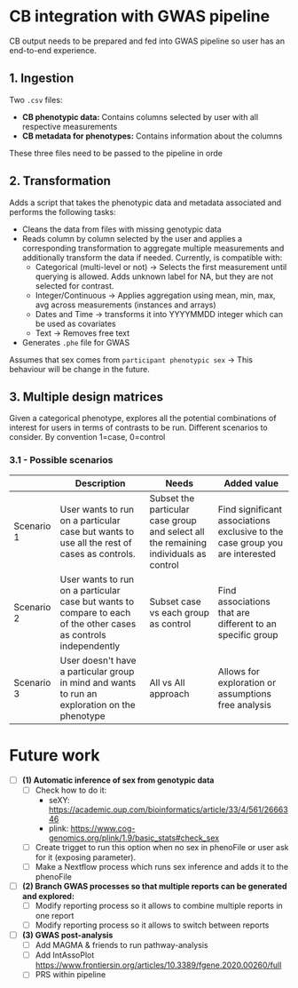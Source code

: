 
# CB integration with GWAS pipeline

CB output needs to be prepared and fed into GWAS pipeline so user has an end-to-end experience.

## 1. **Ingestion**

Two `.csv` files:
- **CB phenotypic data:** Contains columns selected by user with all respective measurements
- **CB metadata for phenotypes:** Contains information about the columns

These three files need to be passed to the pipeline in orde

## 2. **Transformation**

Adds a script that takes the phenotypic data and metadata associated and performs the following tasks:
- Cleans the data from files with missing genotypic data
- Reads column by column selected by the user and applies a corresponding transformation to aggregate multiple measurements and additionally transform the data if needed. Currently, is compatible with:
  - Categorical (multi-level or not) -> Selects the first measurement until querying is allowed. Adds unknown label for NA, but they are not selected for contrast.
  - Integer/Continuous -> Applies aggregation using mean, min, max, avg across measurements (instances and arrays)
  - Dates and Time -> transforms it into YYYYMMDD integer which can be used as covariates
  - Text -> Removes free text
- Generates `.phe` file for GWAS

Assumes that sex comes from `participant phenotypic sex` -> This behaviour will be change in the future.

## 3. **Multiple design matrices**

  Given a categorical phenotype, explores all the potential combinations of interest for users in terms of contrasts to be run. Different scenarios to consider. By convention 1=case, 0=control

### 3.1 - Possible scenarios

|| Description | Needs | Added value |
|--|--|--|--|
| Scenario 1 | User wants to run on a particular case but wants to use all the rest of cases as controls. | Subset the particular case group and select all the remaining individuals as control | Find significant associations exclusive to the case group you are interested |
| Scenario 2 | User wants to run on a particular case but wants to compare to each of the other cases as controls independently | Subset case vs each group as control | Find associations that are different to an specific group |
| Scenario 3 | User doesn't have a particular group in mind and wants to run an exploration on the phenotype | All vs All approach | Allows for exploration or assumptions free analysis |


# Future work

- [ ] **(1) Automatic inference of sex from genotypic data**
   - [ ] Check how to do it: 
      - seXY: https://academic.oup.com/bioinformatics/article/33/4/561/2666346
      - plink: https://www.cog-genomics.org/plink/1.9/basic_stats#check_sex 
   - [ ] Create trigget to run this option when no sex in phenoFile or user ask for it (exposing parameter).
   - [ ] Make a Nextflow process which runs sex inference and adds it to the phenoFile

- [ ] **(2) Branch GWAS processes so that multiple reports can be generated and explored:**
   - [ ] Modify reporting process so it allows to combine multiple reports in one report
   - [ ] Modify reporting process so it allows to switch between reports

- [ ] **(3) GWAS post-analysis**
   - [ ] Add MAGMA & friends to run pathway-analysis
   - [ ] Add IntAssoPlot https://www.frontiersin.org/articles/10.3389/fgene.2020.00260/full
   - [ ] PRS within pipeline
